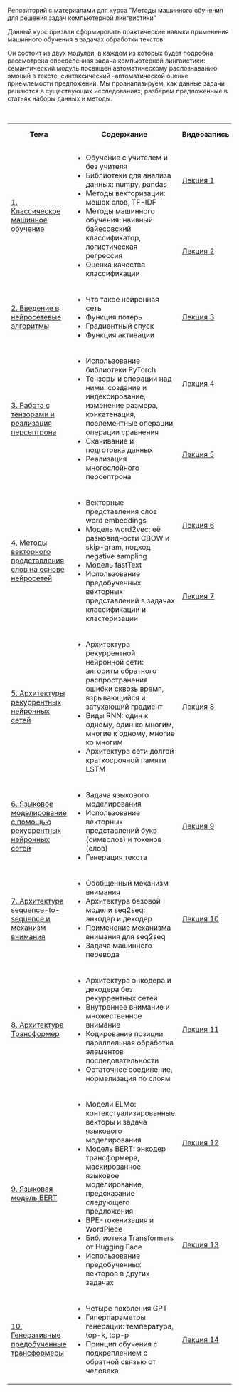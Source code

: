 Репозиторий с материалами для курса "Методы машинного обучения для решения задач компьютерной лингвистики"

Данный курс призван сформировать практические навыки применения машинного обучения в задачах обработки текстов.

Он состоит из двух модулей, в каждом из которых будет подробна рассмотрена определенная задача компьютерной лингвистики: семантический модуль посвящен автоматическому распознаванию эмоций в тексте, синтаксический –автоматической оценке приемлемости предложений. Мы проанализируем, как данные задачи решаются в существующих исследованиях, разберем предложенные в статьях наборы данных и методы.

<!DOCTYPE html>
<html>
<table>
  <tr>
    <th>Тема</th>
    <th>Содержание</th>
    <th>Видеозапись</th>
    <th>Colab-блокнот</th>
  </tr>
  <tr>
    <td rowspan="2"><a href="https://github.com/Xeanst/NN_in_compling/tree/main/01_machine_learning">1. Классическое машинное обучение</a></td>
    <td rowspan="2"><ul>
  <li>Обучение с учителем и без учителя</li>
  <li>Библиотеки для анализа данных: numpy, pandas</li>
  <li>Методы векторизации: мешок слов, TF-IDF</li>
  <li>Методы машинного обучения: наивный байесовский классификатор, логистическая регрессия</li>
  <li>Оценка качества классификации</li>
</ul>  </td>
    <td><a href="https://teach-in.ru/lecture/2023-11-08-Studenikina">Лекция 1</a></td>
    <td><a href="https://github.com/Xeanst/NN_in_compling/blob/main/01_machine_learning/1a_machine_learning_with_gaps.ipynb">1a_with_gaps</a><br/><a href="https://github.com/Xeanst/NN_in_compling/blob/main/01_machine_learning/1a_machine_learning_no_gaps.ipynb">1a_no_gaps</a></td>
  </tr>
  <tr>
    <td><a href="https://teach-in.ru/lecture/2023-11-15-Studenikina">Лекция 2</a></td>
    <td><a href="https://github.com/Xeanst/NN_in_compling/blob/main/01_machine_learning/1b_machine_learning_with_gaps.ipynb">1b_with_gaps</a><br/><a href="https://github.com/Xeanst/NN_in_compling/blob/main/01_machine_learning/1b_machine_learning_no_gaps.ipynb">1b_no_gaps</a></td>
  </tr>
   <tr>
     <td><a href="https://github.com/Xeanst/NN_in_compling/tree/main/02_intro_to_nn">2. Введение в нейросетевые алгоритмы</a></td>
     <td><ul>
  <li>Что такое нейронная сеть</li>
  <li>Функция потерь</li>
  <li>Градиентный спуск</li>
  <li>Функция активации</li>
</ul>  </td>
    <td><a href="https://teach-in.ru/lecture/2023-11-22-Studenikina">Лекция 3</a></td>
    <td><a href="https://github.com/Xeanst/NN_in_compling/blob/main/02_intro_to_nn/2_intro_to_neural_networks_with_gaps.ipynb">2_with_gaps</a><br/><a href="https://github.com/Xeanst/NN_in_compling/blob/main/02_intro_to_nn/2_intro_to_neural_networks_no_gaps.ipynb">2_no_gaps</a></td>
  </tr>
  <tr>
    <td rowspan="2"><a href="https://github.com/Xeanst/NN_in_compling/tree/main/03_torch_mlp">3. Работа с тензорами и реализация персептрона</a></td>
    <td rowspan="2"><ul>
  <li>Использование библиотеки PyTorch</li>
  <li>Тензоры и операции над ними: создание и индексирование, изменение размера, конкатенация, поэлементные операции, операции сравнения</li>
  <li>Скачивание и подготовка данных</li>
  <li>Реализация многослойного персептрона</li>
</ul>  </td>
    <td><a href="https://teach-in.ru/lecture/2023-11-29-Studenikina">Лекция 4</a></td>
    <td><a href="https://github.com/Xeanst/NN_in_compling/blob/main/03_torch_mlp/3a_torch_mlp_with_gaps.ipynb">3a_with_gaps</a><br/><a href="https://github.com/Xeanst/NN_in_compling/blob/main/03_torch_mlp/3a_torch_mlp_no_gaps.ipynb">3a_no_gaps</a></td>
  </tr>
  <tr>
    <td><a href="https://teach-in.ru/lecture/2023-12-13-Studenikina">Лекция 5</a></td>
    <td><a href="https://github.com/Xeanst/NN_in_compling/blob/main/03_torch_mlp/3b_torch_mlp_with_gaps.ipynb">3b_with_gaps</a><br/><a href="https://github.com/Xeanst/NN_in_compling/blob/main/03_torch_mlp/3b_torch_mlp_no_gaps.ipynb">3b_no_gaps</a></td>
  </tr>
  <tr>
    <td rowspan="2"><a href="https://github.com/Xeanst/NN_in_compling/tree/main/04_word_embeddings">4. Методы векторного представления слов на основе нейросетей</a></td>
    <td rowspan="2"><ul>
  <li>Векторные представления слов word embeddings</li>
  <li>Модель word2vec: её разновидности CBOW и skip-gram, подход negative sampling</li>
  <li>Модель fastText</li>
  <li>Использование предобученных векторных представлений в задачах классификации и кластеризации</li>
</ul>  </td>
    <td><a href="https://teach-in.ru/lecture/2023-12-27-Studenikina">Лекция 6</a></td>
    <td><a href="https://github.com/Xeanst/NN_in_compling/blob/main/04_word_embeddings/4a_word_embeddings_with_gaps.ipynb">4a_with_gaps</a><br/><a href="https://github.com/Xeanst/NN_in_compling/blob/main/04_word_embeddings/4a_word_embeddings_no_gaps.ipynb">4a_no_gaps</a></td>
  </tr>
  <tr>
    <td><a href="https://teach-in.ru/lecture/2024-01-24-Studenikina">Лекция 7</a></td>
    <td><a href="https://github.com/Xeanst/NN_in_compling/blob/main/04_word_embeddings/4b_word_embeddings_with_gaps.ipynb">4b_with_gaps</a><br/><a href="https://github.com/Xeanst/NN_in_compling/blob/main/04_word_embeddings/4b_word_embeddings_no_gaps.ipynb">4b_no_gaps</a></td>
  </tr>
  <tr>
    <td><a href="https://github.com/Xeanst/NN_in_compling/tree/main/05_rnn">5. Архитектуры рекуррентных нейронных сетей</a></td>
    <td><ul>
  <li>Архитектура рекуррентной нейронной сети: алгоритм обратного распространения ошибки сквозь время, взрывающийся и затухающий градиент</li>
  <li>Виды RNN: один к одному, один ко многим, многие к одному, многие ко многим</li>
  <li>Архитектура сети долгой краткосрочной памяти LSTM</li>
</ul>  </td>
    <td><a href="https://teach-in.ru/lecture/2024-01-31-Studenikina">Лекция 8</a></td>
    <td><a href="https://github.com/Xeanst/NN_in_compling/blob/main/05_rnn/5_rnn_architecture_with_gaps.ipynb">5_with_gaps</a><br/><a href="https://github.com/Xeanst/NN_in_compling/blob/main/05_rnn/5_rnn_architecture_no_gaps.ipynb">5_no_gaps</a></td>
  </tr>
  <tr>
    <td><a href="https://github.com/Xeanst/NN_in_compling/tree/main/06_language_modeling">6. Языковое моделирование с помощью рекуррентных нейронных сетей</a></td>
    <td><ul>
  <li>Задача языкового моделирования</li>
  <li>Использование векторных представлений букв (символов) и токенов (слов)</li>
  <li>Генерация текста</li>
</ul>  </td>
    <td><a href="https://teach-in.ru/lecture/2024-02-07-Studenikina">Лекция 9</a></td>
    <td><a href="https://github.com/Xeanst/NN_in_compling/blob/main/06_language_modeling/6_language_modeling_with_gaps.ipynb">6_with_gaps</a><br/><a href="https://github.com/Xeanst/NN_in_compling/blob/main/06_language_modeling/6_language_modeling_no_gaps.ipynb">6_no_gaps</a></td>
  </tr>
   <tr>
    <td><a href="https://github.com/Xeanst/NN_in_compling/tree/main/07_attention">7. Архитектура sequence-to-sequence и механизм внимания</a></td>
    <td><ul>
  <li>Обобщенный механизм внимания</li>
  <li>Архитектура базовой модели seq2seq: энкодер и декодер</li>
  <li>Применение механизма внимания для seq2seq</li>
  <li>Задача машинного перевода</li>
</ul>  </td>
    <td><a href="https://teach-in.ru/lecture/2024-02-28-Studenikina">Лекция 10</a></td>
    <td><a href="https://github.com/Xeanst/NN_in_compling/blob/main/07_attention/7_seq2seq_attention.ipynb">7</a></td>
  </tr>
   <tr>
    <td><a href="https://github.com/Xeanst/NN_in_compling/tree/main/08_transformer">8. Архитектура Трансформер</a></td>
    <td><ul>
  <li>Архитектура энкодера и декодера без рекуррентных сетей</li>
  <li>Внутреннее внимание и множественное внимание</li>
  <li>Кодирование позиции, параллельная обработка элементов последовательности</li>
  <li>Остаточное соединение, нормализация по слоям</li>
</ul>  </td>
    <td><a href="https://teach-in.ru/lecture/2024-03-13-Studenikina">Лекция 11</a></td>
    <td><a href="https://github.com/Xeanst/NN_in_compling/blob/main/08_transformer/8_transformer_with_gaps.ipynb">8_with_gaps</a><br/><a href="https://github.com/Xeanst/NN_in_compling/blob/main/08_transformer/8_transformer_no_gaps.ipynb">8_no_gaps</a></td>
  </tr>
  <tr>
    <td rowspan="2"><a href="https://github.com/Xeanst/NN_in_compling/tree/main/09_bert"> 9. Языковая модель BERT</a></td>
    <td rowspan="2"><ul>
  <li>Модели ELMo: контекстуализированные векторы и задача языкового моделирования</li>
  <li>Модель BERT: энкодер трансформера, маскированное языковое моделирование, предсказание следующего предложения</li>
  <li>BPE-токенизация и WordPiece</li>
  <li>Библиотека Transformers от Hugging Face</li>
  <li>Использование предобученных векторов в других задачах</li>
</ul>  </td>
    <td><a href="https://teach-in.ru/lecture/2024-03-27-Studenikina">Лекция 12</a></td>
    <td><a href="https://github.com/Xeanst/NN_in_compling/blob/main/09_bert/9a_bert_with_gaps.ipynb">9a_with_gaps</a><br/><a href="https://github.com/Xeanst/NN_in_compling/blob/main/09_bert/9a_bert_no_gaps.ipynb">9a_no_gaps</a></td>
  </tr>
  <tr>
    <td><a href="https://teach-in.ru/lecture/2024-04-24-Studenikina">Лекция 13</a></td>
    <td><a href="https://github.com/Xeanst/NN_in_compling/blob/main/09_bert/9b_bert_with_gaps.ipynb">9b_with_gaps</a><br/><a href="https://github.com/Xeanst/NN_in_compling/blob/main/09_bert/9b_bert_no_gaps.ipynb">9b_no_gaps</a></td>
  </tr>
   <tr>
    <td><a href="https://github.com/Xeanst/NN_in_compling/tree/main/10_gpt">10. Генеративные предобученные трансформеры</a></td>
    <td><ul>
  <li>Четыре поколения GPT</li>
  <li>Гиперпараметры генерации: температура, top-k, top-p</li>
  <li>Принцип обучения с подкреплением с обратной связью от человека</li>
</ul>  </td>
    <td><a href="https://teach-in.ru/lecture/2024-05-08-Studenikina">Лекция 14</a></td>
    <td><a href="https://github.com/Xeanst/NN_in_compling/blob/main/10_gpt/10_gpt.ipynb">10</a></td>
  </tr>
</table>
</html>
